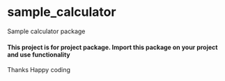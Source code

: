 # sample_calculator
Sample calculator package 


#### This project is for project package. Import this package on your project and use functionality


Thanks
Happy coding 
